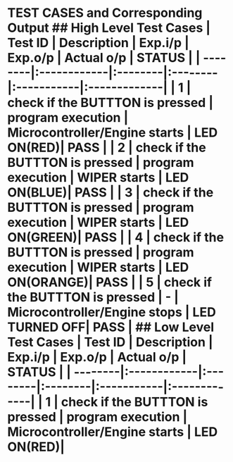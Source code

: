  # TEST CASES and Corresponding Output ## High Level Test Cases | Test ID | Description | Exp.i/p | Exp.o/p | Actual o/p | STATUS | | --------|:------------|:--------|:--------|:-----------|:-------------| | 1 | check if the BUTTTON is pressed | program execution | Microcontroller/Engine starts | LED ON(RED)| PASS | | 2 | check if the BUTTTON is pressed | program execution | WIPER starts | LED ON(BLUE)| PASS | | 3 | check if the BUTTTON is pressed | program execution | WIPER starts | LED ON(GREEN)| PASS | | 4 | check if the BUTTTON is pressed | program execution | WIPER starts | LED ON(ORANGE)| PASS | | 5 | check if the BUTTTON is pressed | - | Microcontroller/Engine stops | LED TURNED OFF| PASS | ## Low Level Test Cases | Test ID | Description | Exp.i/p | Exp.o/p | Actual o/p | STATUS | | --------|:------------|:--------|:--------|:-----------|:-------------| | 1 | check if the BUTTTON is pressed | program execution | Microcontroller/Engine starts | LED ON(RED)|
